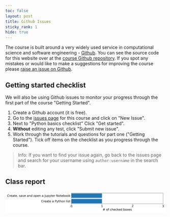 ```yaml
---
toc: false
layout: post
title: Github Issues
sticky_rank: 1
hide: true
---
```


The course is built around a very widely used service in computational science and software engineering - [Github](https://Github.com).
You can see the source code for this website over at the [course Github repository](https://github.com/nu-cem/CompPhys).
If you spot any mistakes or would like to make a suggestions for improving the course please [raise an issue on Github](https://github.com/nu-cem/CompPhys/issues).

## Getting started checklist

We will also be using Github issues to monitor your progress through the first part of the course "Getting Started".

1. Create a Github account (it is free).
2. Go to the [issues page](https://github.com/nu-cem/CompPhys/issues) for this course and click on "New Issue".
3. Next to "Python basics checklist" Click "Get started".
4. **Without** editing any test, click "Submit new issue".
5. Work through the tutorials and questions for part one ("Getting Started"). Tick off items on the checklist as you progress through the course.

> Info: If you want to find your issue again, go back to the issues page and search for your username using `author:username` in the search bar.

## Class report

![](./images/progress_report.png)

